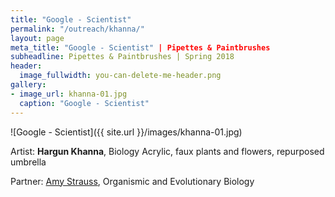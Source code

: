 ```yaml
---
title: "Google - Scientist"
permalink: "/outreach/khanna/"
layout: page
meta_title: "Google - Scientist" | Pipettes & Paintbrushes
subheadline: Pipettes & Paintbrushes | Spring 2018
header:
  image_fullwidth: you-can-delete-me-header.png
gallery:
- image_url: khanna-01.jpg
  caption: "Google - Scientist"
---
```


![Google - Scientist]({{ site.url }}/images/khanna-01.jpg)

Artist: **Hargun Khanna**, Biology
Acrylic, faux plants and flowers, repurposed umbrella

Partner: [Amy Strauss](http://thatslifesci.com/authors/astrauss), Organismic and Evolutionary Biology
